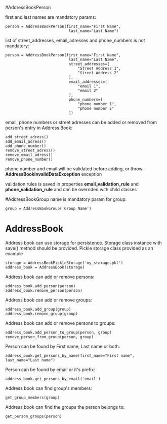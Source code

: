 #AddressBookPerson

first and last names are mandatory params:

```
person = AddressBookPerson(first_name="First Name",
                            last_name="Last Name")
```
list of street_addresses, email_adresses and phone_numbers is not mandatory:
```
person = AddressBookPerson(first_name="First Name",
                            last_name="Last Name",
                            street_addresses=[
                                "Street Address 1",
                                "Street Address 2"
                            ],
                            email_addresses=[
                                "email 1",
                                "email 2"
                            ],
                            phone_numbers=[
                                "phone number 1",
                                "phone number 2"
                            ])
```

email, phone numbers or street adresses can be added or removed from person's entry in Address Book:
```
add_street_adress()
add_email_adress()
add_phone_number()
remove_street_adress()
remove_email_adress()
remove_phone_number()
```
phone number and email will be validated before adding, or throw **AddressBookInvalidDataException** exception

validation rules is saved in properties **email_validation_rule** and **phone_validation_rule** and can be overrided with child classes

#AddressBookGroup
name is mandatory param for group:
```
group = AddressBookGroup('Group Name')
```

# AddressBook
Address book can use storage for persistence.
Storage class instance with save() method should be provided.
Pickle storage class provided as an example
```
storage = AddressBookPickleStorage('my_storage.pkl')
address_book = AddressBook(storage)
```
Address book can add or remove persons:
```
address_book.add_person(person)
address_book.remove_person(person)
```
Address book can add or remove groups:
```
address_book.add_group(group)
address_book.remove_group(group)
```
Address book can add or remove persons to groups:
```
address_book.add_person_to_group(person, group)
remove_person_from_group(person, group)
```

Person can be found by First name, Last name or both:
```
address_book.get_persons_by_name(first_name="First name",
last_name="Last name")
```
Person can be found by email or it's prefix:
```
address_book.get_persons_by_email('email')
```
Address book can find group's members:
```
get_group_members(group)
```
Address book can find the groups the person belongs to:
```
get_person_groups(person)
```
